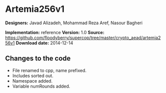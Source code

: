 # Artemia256v1

**Designers:** Javad Alizadeh, Mohammad Reza Aref, Nasour Bagheri

**Implementation:** reference
**Version:** 1.0
**Source:** https://github.com/floodyberry/supercop/tree/master/crypto_aead/artemia256v1
**Download date:** 2014-12-14

## Changes to the code

* File renamed to cpp, name prefixed.
* Includes sorted out.
* Namespace added.
* Variable numRounds added.
